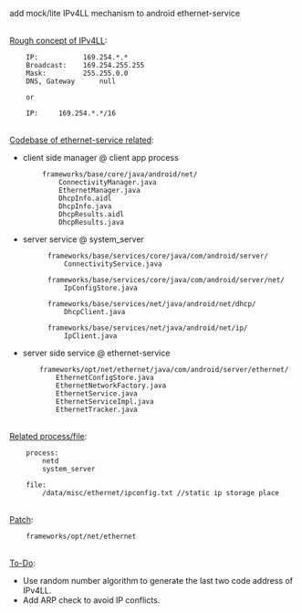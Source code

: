 add mock/lite IPv4LL mechanism to android ethernet-service


</br>
<u>Rough concept of IPv4LL</u>:

		IP: 		  169.254.*.*
		Broadcast: 	  169.254.255.255
		Mask:		  255.255.0.0
		DNS, Gateway      null
	
		or
		
		IP:		169.254.*.*/16

	
</br>
<u>Codebase of ethernet-service related</u>:

- client side manager @ client app process

```
        frameworks/base/core/java/android/net/
            ConnectivityManager.java		
            EthernetManager.java		
            DhcpInfo.aidl	
            DhcpInfo.java	
            DhcpResults.aidl
            DhcpResults.java	
```

- server service @ system_server	

            frameworks/base/services/core/java/com/android/server/
                ConnectivityService.java	
    
            frameworks/base/services/core/java/com/android/server/net/
                IpConfigStore.java
    
            frameworks/base/services/net/java/android/net/dhcp/
                DhcpClient.java
    
            frameworks/base/services/net/java/android/net/ip/
                IpClient.java

- server side service @ ethernet-service

  ```
      frameworks/opt/net/ethernet/java/com/android/server/ethernet/
          EthernetConfigStore.java
          EthernetNetworkFactory.java
          EthernetService.java
          EthernetServiceImpl.java
          EthernetTracker.java
  ```

</br>
<u>Related process/file</u>:

```
    process: 
        netd
        system_server

    file:	
        /data/misc/ethernet/ipconfig.txt //static ip storage place                
```

</br>
<u>Patch</u>:

```
	frameworks/opt/net/ethernet
```

</br>
<u> To-Do</u>:

- Use random number algorithm to generate the last two code address of IPv4LL.
- Add ARP check to avoid IP conflicts.

